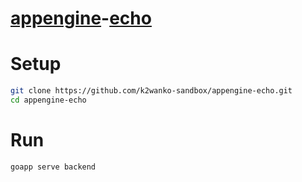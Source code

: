 # [appengine](https://cloud.google.com/appengine/docs)-[echo](https://github.com/labstack/echo)

# Setup

```sh
git clone https://github.com/k2wanko-sandbox/appengine-echo.git
cd appengine-echo
```

# Run
```sh
goapp serve backend
```
